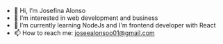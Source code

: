 - 👋 Hi, I’m Josefina Alonso
- 👀 I’m interested in web development and business 
- 🌱 I’m currently learning NodeJs and I'm frontend developer with React 
- 📫 How to reach me: joseealonsoo01@gmail.com
<!---
josealonso01/josealonso01 is a ✨ special ✨ repository because its `README.md` (this file) appears on your GitHub profile.
You can click the Preview link to take a look at your changes.
--->
